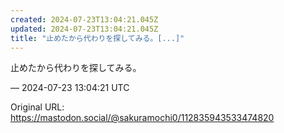 ```yaml
---
created: 2024-07-23T13:04:21.045Z
updated: 2024-07-23T13:04:21.045Z
title: "止めたから代わりを探してみる。[...]"
---
```


<p>止めたから代わりを探してみる。</p>

&mdash; 2024-07-23 13:04:21 UTC

Original URL: https://mastodon.social/@sakuramochi0/112835943533474820
